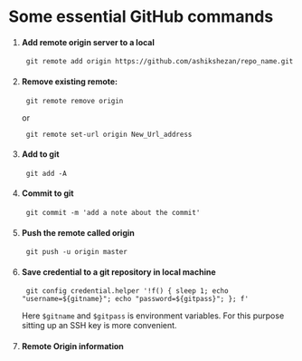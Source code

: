 # Some essential GitHub commands


1. #### Add remote origin server to a local

		git remote add origin https://github.com/ashikshezan/repo_name.git

2. #### Remove existing remote:

		git remote remove origin
	or
	
		git remote set-url origin New_Url_address

3. #### Add to git 
	
		git add -A

4. #### Commit to git 

		git commit -m 'add a note about the commit'

5. #### Push the remote called origin

		git push -u origin master
		
6. #### Save credential to a git repository in local machine
		
		git config credential.helper '!f() { sleep 1; echo "username=${gitname}"; echo "password=${gitpass}"; }; f'
	
	Here `$gitname` and `$gitpass` is environment variables. 
	For this purpose sitting up an SSH key is more convenient. 


7. #### Remote Origin information

		 
<!--stackedit_data:
eyJoaXN0b3J5IjpbLTY3NjI3MTE1MCwtMzI4MTk4NDM3LC0xMz
E1MTAwOTkzLC0xMzE1MTAwOTkzLDk3MzQxODE0Niw1NDMzNjQ3
OThdfQ==
-->
